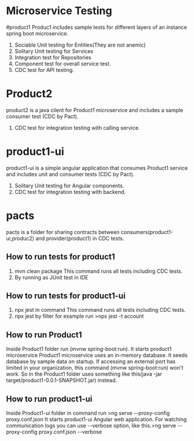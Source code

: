 # Microservice Testing

#product1
Produc1 includes sample tests for different layers of an instance spring boot microservice.
1. Sociable Unit testing for Entities(They are not anemic)
2. Solitary Unit testing for Services
3. Integration test for Repositories
4. Component test for overall service test.
5. CDC test for API testing.
# Product2
product2 is a java client for Product1 microservice and includes a sample consumer test (CDC by Pact).
1. CDC test for integration testing with calling service.
# product1-ui
product1-ui is a simple angular application that consumes Product1 service and includes unit and consumer tests (CDC by Pact).
1. Solitary Unit testing for Angular components.
2. CDC test for integration testing with backend. 

# pacts
pacts is a folder for sharing contracts between consumers(product1-ui,produc2) and provider(product1) in CDC tests.

## How to run tests for product1
1. mvn clean package 
This command runs all tests including CDC tests.
2. By running as JUnit test in IDE


## How to run tests for product1-ui
1. npx jest in command 
This command runs all tests including CDC tests.
2. npx jest by filter
for example run >npx jest -t account


## How to run Product1
Inside Product1 folder run (mvnw spring-boot:run). It starts product1 microservice
Product1 microservice uses an in-memory database. It seeds database by sample data on startup.
If accessing an external port has limited in your organization, this command (mvnw spring-boot:run) won't work. So in the Product1 folder uses something like this(java -jar target/product1-0.0.1-SNAPSHOT.jar) instead.

## How to run product1-ui

Inside Product1-ui folder in command
run >ng serve --proxy-config proxy.conf.json
It starts product1-ui Angular web application.
For watching communication logs you can use --verbose option,
like this.>ng serve --proxy-config proxy.conf.json --verbose


